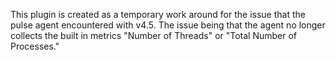 This plugin is created as a temporary work around for the issue that the pulse agent 
encountered with v4.5.  The issue being that the agent no longer collects the built 
in metrics "Number of Threads" or "Total Number of Processes."